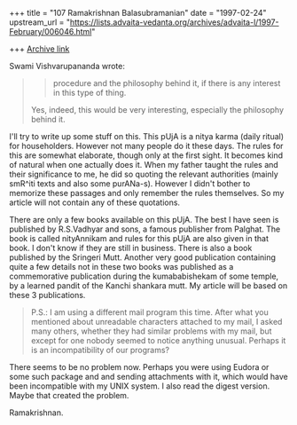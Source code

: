 +++
title = "107 Ramakrishnan Balasubramanian"
date = "1997-02-24"
upstream_url = "https://lists.advaita-vedanta.org/archives/advaita-l/1997-February/006046.html"

+++
[Archive link](https://lists.advaita-vedanta.org/archives/advaita-l/1997-February/006046.html)

Swami Vishvarupananda wrote:

> >procedure and the philosophy behind it, if there is any interest in this
> type
> >of thing.
>
> Yes, indeed, this would be very interesting, especially the philosophy
> behind it.

I'll try to write up some stuff on this. This pUjA is a nitya karma (daily
ritual) for householders. However not many people do it these days. The rules
for this are somewhat elaborate, though only at the first sight. It becomes
kind of natural when one actually does it. When my father taught the rules and
their significance to me, he did so quoting the relevant authorities (mainly
smR^iti texts and also some purANa-s). However I didn't bother to memorize
these passages and only remember the rules themselves. So my article will not
contain any of these quotations.

There are only a few books available on this pUjA. The best I have seen is
published by R.S.Vadhyar and sons, a famous publisher from Palghat. The book
is called nityAnnikam and rules for this pUjA are also given in that book. I
don't know if they are still in business. There is also a book published by
the Sringeri Mutt. Another very good publication containing quite a few
details not in these two books was published as a commemorative publication
during the kumababishekam of some temple, by a learned pandit of the Kanchi
shankara mutt. My article will be based on these 3 publications.

> P.S.: I am using a different mail program this time. After what you
> mentioned about unreadable characters attached to my mail, I asked many
> others, whether they had similar problems with my mail, but except for one
> nobody seemed to notice anything unusual. Perhaps it is an incompatibility
> of our programs?

There seems to be no problem now. Perhaps you were using Eudora or some such
package and and sending attachments with it, which would have been
incompatible with my UNIX system. I also read the digest version. Maybe that
created the problem.

Ramakrishnan.

